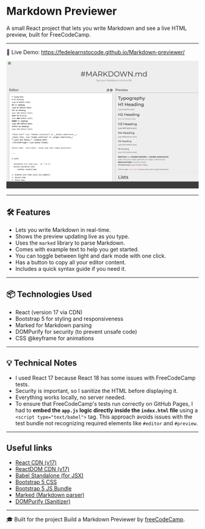 # Markdown Previewer

A small React project that lets you write Markdown and see a live HTML preview, built for FreeCodeCamp.

---

🔗 Live Demo: https://fedelearnstocode.github.io/Markdown-previewer/

![Markdown Previewer Screenshot](./screenshot.png)

---

## 🛠 Features

- Lets you write Markdown in real-time.
- Shows the preview updating live as you type.
- Uses the `marked` library to parse Markdown.
- Comes with example text to help you get started.
- You can toggle between light and dark mode with one click.
- Has a button to copy all your editor content.
- Includes a quick syntax guide if you need it.

---

## 📦 Technologies Used

- React (version 17 via CDN)
- Bootstrap 5 for styling and responsiveness
- Marked for Markdown parsing
- DOMPurify for security (to prevent unsafe code)
- CSS @keyframe for animations

---

## 💡 Technical Notes 

- I used React 17 because React 18 has some issues with FreeCodeCamp tests.
- Security is important, so I sanitize the HTML before displaying it.
- Everything works locally, no server needed.
- To ensure that FreeCodeCamp's tests run correctly on GitHub Pages, I had to **embed the `app.js` logic directly inside the `index.html` file** using a `<script type="text/babel">` tag. This approach avoids issues with the test bundle not recognizing required elements like `#editor` and `#preview`.

---

## Useful links

- [React CDN (v17)](https://unpkg.com/react@17/umd/react.development.js)
- [ReactDOM CDN (v17)](https://unpkg.com/react-dom@17/umd/react-dom.development.js)
- [Babel Standalone (for JSX)](https://unpkg.com/@babel/standalone/babel.min.js)
- [Bootstrap 5 CSS](https://cdn.jsdelivr.net/npm/bootstrap@5.3.0/dist/css/bootstrap.min.css)
- [Bootstrap 5 JS Bundle](https://cdn.jsdelivr.net/npm/bootstrap@5.3.0/dist/js/bootstrap.min.js)
- [Marked (Markdown parser)](https://cdn.jsdelivr.net/npm/marked/marked.min.js)
- [DOMPurify (Sanitizer)](https://cdn.jsdelivr.net/npm/dompurify@3.0.5/dist/purify.min.js)

---

🎓 Built for the project Build a Markdown Previewer by [freeCodeCamp](https://www.freecodecamp.org).

